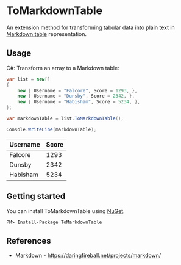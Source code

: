 # ToMarkdownTable

An extension method for transforming tabular data into plain text in [Markdown table](https://github.com/adam-p/markdown-here/wiki/Markdown-Cheatsheet#tables) representation.

## Usage

C#: Transform an array to a Markdown table:

```c#
var list = new[]
{
    new { Username = "Falcore", Score = 1293, },
    new { Username = "Dunsby", Score = 2342, },
    new { Username = "Habisham", Score = 5234, },
};

var markdownTable = list.ToMarkdownTable();

Console.WriteLine(markdownTable);
```

| Username | Score |
| -------- | ----- |
| Falcore  | 1293  |
| Dunsby   | 2342  |
| Habisham | 5234  |

## Getting started

You can install ToMarkdownTable using [NuGet](https://www.nuget.org/).

```
PM> Install-Package ToMarkdownTable
```

## References

- Markdown - https://daringfireball.net/projects/markdown/